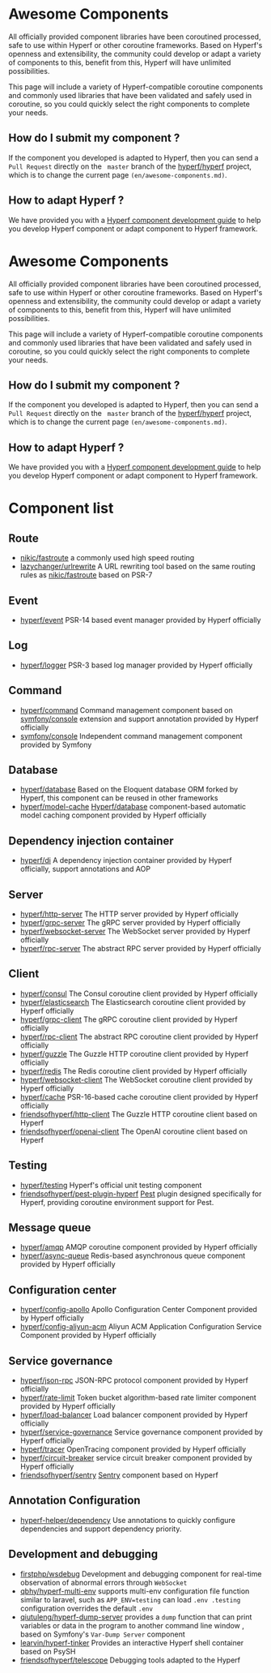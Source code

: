 # Awesome Components

All officially provided component libraries have been coroutined processed, safe to use within Hyperf or other coroutine frameworks. Based on Hyperf's openness and extensibility, the community could develop or adapt a variety of components to this, benefit from this, Hyperf will have unlimited possibilities.

This page will include a variety of Hyperf-compatible coroutine components and commonly used libraries that have been validated and safely used in coroutine, so you could quickly select the right components to complete your needs.

##  How do I submit my component ?

If the component you developed is adapted to Hyperf, then you can send a `Pull Request` directly on the ` master` branch of the [hyperf/hyperf](https://github.com/hyperf/hyperf) project, which is to change the current page `(en/awesome-components.md)`.

## How to adapt Hyperf ?

We have provided you with a [Hyperf component development guide](en/component-guide/intro) to help you develop Hyperf component or adapt component to Hyperf framework.

# Awesome Components

All officially provided component libraries have been coroutined processed, safe to use within Hyperf or other coroutine frameworks. Based on Hyperf's openness and extensibility, the community could develop or adapt a variety of components to this, benefit from this, Hyperf will have unlimited possibilities.

This page will include a variety of Hyperf-compatible coroutine components and commonly used libraries that have been validated and safely used in coroutine, so you could quickly select the right components to complete your needs.

##  How do I submit my component ?

If the component you developed is adapted to Hyperf, then you can send a `Pull Request` directly on the ` master` branch of the [hyperf/hyperf](https://github.com/hyperf/hyperf) project, which is to change the current page `(en/awesome-components.md)`.

## How to adapt Hyperf ?

We have provided you with a [Hyperf component development guide](en/component-guide/intro) to help you develop Hyperf component or adapt component to Hyperf framework.

# Component list

## Route

- [nikic/fastroute](https://github.com/nikic/FastRoute) a commonly used high speed routing
- [lazychanger/urlrewrite](https://github.com/lazychanger/urlrewrite) A URL rewriting tool based on the same routing rules as [nikic/fastroute](https://github.com/nikic/FastRoute) based on PSR-7

## Event

- [hyperf/event](https://github.com/hyperf/event) PSR-14 based event manager provided by Hyperf officially

## Log

- [hyperf/logger](https://github.com/hyperf/logger) PSR-3 based log manager provided by Hyperf officially

## Command

- [hyperf/command](https://github.com/hyperf/command) Command management component based on [symfony/console](https://github.com/symfony/console) extension and support annotation provided by Hyperf officially
- [symfony/console](https://github.com/symfony/console) Independent command management component provided by Symfony

## Database

- [hyperf/database](https://github.com/hyperf/database) Based on the Eloquent database ORM forked by Hyperf, this component can be reused in other frameworks
- [hyperf/model-cache](https://github.com/hyperf/model-cache) [Hyperf/database](https://github.com/hyperf/database) component-based automatic model caching component provided by Hyperf officially

## Dependency injection container

- [hyperf/di](https://github.com/hyperf/di) A dependency injection container provided by Hyperf officially, support annotations and AOP

## Server

- [hyperf/http-server](https://github.com/hyperf/http-server) The HTTP server provided by Hyperf officially
- [hyperf/grpc-server](https://github.com/hyperf/grpc-server) The gRPC server provided by Hyperf officially
- [hyperf/websocket-server](https://github.com/hyperf/websocket-server) The WebSocket server provided by Hyperf officially
- [hyperf/rpc-server](https://github.com/hyperf/rpc-server) The abstract RPC server provided by Hyperf officially

## Client

- [hyperf/consul](https://github.com/hyperf/consul) The Consul coroutine client provided by Hyperf officially
- [hyperf/elasticsearch](https://github.com/hyperf/elasticsearch) The Elasticsearch coroutine client provided by Hyperf officially
- [hyperf/grpc-client](https://github.com/hyperf/grpc-client) The gRPC coroutine client provided by Hyperf officially
- [hyperf/rpc-client](https://github.com/hyperf/rpc-client) The abstract RPC coroutine client provided by Hyperf officially
- [hyperf/guzzle](https://github.com/hyperf/guzzle) The Guzzle HTTP coroutine client provided by Hyperf officially
- [hyperf/redis](https://github.com/hyperf/redis) The Redis coroutine client provided by Hyperf officially
- [hyperf/websocket-client](https://github.com/hyperf/websocket-client) The WebSocket coroutine client provided by Hyperf officially
- [hyperf/cache](https://github.com/hyperf/cache) PSR-16-based cache coroutine client provided by Hyperf officially
- [friendsofhyperf/http-client](https://github.com/friendsofhyperf/http-client) The Guzzle HTTP coroutine client based on Hyperf
- [friendsofhyperf/openai-client](https://github.com/friendsofhyperf/openai-client) The OpenAI coroutine client based on Hyperf

## Testing

- [hyperf/testing](https://github.com/hyperf/testing) Hyperf's official unit testing component
- [friendsofhyperf/pest-plugin-hyperf](https://github.com/friendsofhyperf/pest-plugin-hyperf) [Pest](https://pestphp.com/) plugin designed specifically for Hyperf, providing coroutine environment support for Pest.

## Message queue

- [hyperf/amqp](https://github.com/hyperf/amqp) AMQP coroutine component provided by Hyperf officially
- [hyperf/async-queue](https://github.com/hyperf/async-queue) Redis-based asynchronous queue component provided by Hyperf officially

## Configuration center

- [hyperf/config-apollo](https://github.com/hyperf/config-apollo) Apollo Configuration Center Component provided by Hyperf officially
- [hyperf/config-aliyun-acm](https://github.com/hyperf/config-aliyun-acm) Aliyun ACM Application Configuration Service Component provided by Hyperf officially

## Service governance

- [hyperf/json-rpc](https://github.com/hyperf/json-rpc) JSON-RPC protocol component provided by Hyperf officially
- [hyperf/rate-limit](https://github.com/hyperf/rate-limit) Token bucket algorithm-based rate limiter component provided by Hyperf officially
- [hyperf/load-balancer](https://github.com/hyperf/load-balancer) Load balancer component provided by Hyperf officially
- [hyperf/service-governance](https://github.com/hyperf/service-governance) Service governance component provided by Hyperf officially
- [hyperf/tracer](https://github.com/hyperf/tracer) OpenTracing component provided by Hyperf officially
- [hyperf/circuit-breaker](https://github.com/hyperf/circuit-breaker) service circuit breaker component provided by Hyperf officially
- [friendsofhyperf/sentry](https://github.com/friendsofhyperf/sentry) [Sentry](https://sentry.io) component based on Hyperf

## Annotation Configuration

- [hyperf-helper/dependency](https://github.com/lazychanger/hyperf-helper-dependency) Use annotations to quickly configure dependencies and support dependency priority.

## Development and debugging

- [firstphp/wsdebug](https://github.com/lamplife/wsdebug) Development and debugging component for real-time observation of abnormal errors through `WebSocket`
- [qbhy/hyperf-multi-env](https://github.com/qbhy/hyperf-multi-env) supports multi-env configuration file function similar to laravel, such as `APP_ENV=testing` can load `.env .testing` configuration overrides the default `.env`
- [qiutuleng/hyperf-dump-server](https://github.com/qiutuleng/hyperf-dump-server) provides a `dump` function that can print variables or data in the program to another command line window , based on Symfony's `Var-Dump Server` component
- [learvin/hyperf-tinker](https://github.com/Arvin-Lee/hyperf-tinker) Provides an interactive Hyperf shell container based on PsySH
- [friendsofhyperf/telescope](https://github.com/friendsofhyperf/telescope) Debugging tools adapted to the Hyperf